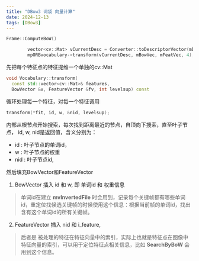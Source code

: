 ```yaml
---
title: "DBow3 词袋 向量计算"
date: 2024-12-13
tags: [DBow3]
---
```

```c++
Frame::ComputeBoW()

        vector<cv::Mat> vCurrentDesc = Converter::toDescriptorVector(mDescriptors);
        mpORBvocabulary->transform(vCurrentDesc, mBowVec, mFeatVec, 4);
```
先把每个特征点的特征提维一个单独的cv::Mat

```c++
void Vocabulary::transform(
  const std::vector<cv::Mat>& features,
  BowVector &v, FeatureVector &fv, int levelsup) const
```  

循环处理每一个特征，对每一个特征调用

```c++
transform(*fit, id, w, &nid, levelsup);
```

内部从根节点开始搜索，每次找到距离最近的节点，自顶向下搜索，直至叶子节点，
id, w, nid是返回值，含义分别为：
* id : 叶子节点的单词id，
* w : 叶子节点的权重
* nid : 叶子节点id,

然后填充BowVector和FeatureVector<br>
1. BowVector 插入 id 和 w, 即  单词id  和  权重信息<br>
>单词id在建立 **mvInvertedFile** 时会用到，记录每个关键帧都有哪些单词id，重定位找候选关键帧的时候使用这个信息：根据当前帧的单词id，找出含有这个单词id的所有关键帧。<br>
2. FeatureVector 插入 nid 和 i_feature, <br>
>后者是 被处理的特征在特征向量中的索引，实际上也就是特征点在图像中特征向量的索引，可以用于定位特征点相关信息，比如 **SearchByBoW** 会用到这个信息。
